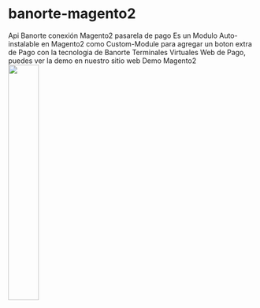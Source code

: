 # banorte-magento2
Api Banorte  conexión Magento2 pasarela de pago
Es un Modulo Auto-instalable en Magento2 como Custom-Module para agregar un boton extra de Pago con la tecnologia de Banorte Terminales Virtuales Web de Pago, puedes ver la demo en nuestro sitio web Demo Magento2
<a href="https://banorte.pasarelasbancarias.com"><img src="http://banorte.pasarelasbancarias.com/pub/media/wysiwyg/mg2-img-925-456-7.png" width="35%">
